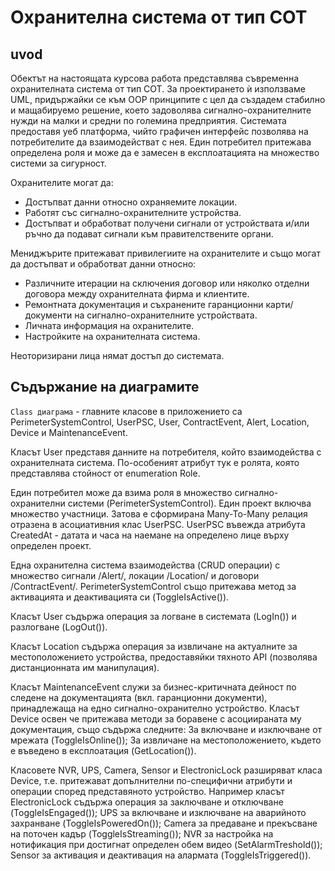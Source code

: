 # Охранителна система от тип СОТ

## uvod

Обектът на настоящата курсова работа представлява съвременна охранителната система от тип СОТ. За проектирането ѝ използваме UML, придържайки се към OOP принципите с цел да създадем стабилно и мащабируемо решение, което задоволява сигнално-охранителните нужди на малки и средни по големина предприятия. Системата предоставя уеб платформа, чийто графичен интерфейс позволява на потребителите да взаимодействат с нея. Един потребител притежава определена роля и може да е замесен в експлоатацията на множество системи за сигурност.

Охранителите могат да:

- Достъпват данни относно охраняемите локации.
- Работят със сигнално-охранителните устройства.
- Достъпват и обработват получени сигнали от устройствата и/или ръчно да подават сигнали към правителствените органи.

Мениджърите притежават привилегиите на охранителите и също могат да достъпват и обработват данни относно:

- Различните итерации на сключения договор или няколко отделни договора между охранителната фирма и клиентите.
- Ремонтната документация и съхранените гаранционни карти/документи на сигнално-охранителните устройствата.
- Личната информация на охранителите.
- Настройките на охранителната система.

Неоторизирани лица нямат достъп до системата.

## Съдържание на диаграмите

`Class диаграма` - главните класове в приложението са PerimeterSystemControl, UserPSC, User, ContractEvent, Alert, Location, Device и MaintenanceEvent.

Класът User представя данните на потребителя, който взаимодейства с охранителната система. По-особеният атрибут тук е ролята, която представлява стойност от enumeration Role.

Един потребител може да взима роля в множество сигнално-охранителни системи (PerimeterSystemControl). Един проект включва множество участници. Затова е сформирана Many-To-Many релация отразена в асоциативния клас UserPSC.
UserPSC въвежда атрибутa CreatedAt - датата и часа на наемане на определено лице върху определен проект.

Една охранителна система взаимодейства (CRUD операции) с множество сигнали /Alert/, локации /Location/ и договори /ContractEvent/. PerimeterSystemControl също притежава метод за активацията и деактивацията си (ToggleIsActive()).

Класът User съдържа операция за логване в системата (LogIn()) и разлогване (LogOut()).

Класът Location съдържа операция за извличане на актуалните за местоположението устройства, предоставяйки тяхното API (позволява дистанционната им манипулация).

Класът MaintenanceEvent служи за бизнес-критичната дейност по следене на документацията (вкл. гаранционни документи), принадлежаща на едно сигнално-охранително устройство.
Класът Device освен че притежава методи за боравене с асоциираната му документация, също съдържа следните: За включване и изключване от мрежата (ToggleIsOnline()); За извличане на местоположението, където е въведено в експлоатация (GetLocation()).

Класовете NVR, UPS, Camera, Sensor и ElectronicLock разширяват класа Device, т.е. притежават допълнителни по-специфични атрибути и операции според представяното устройство. Например класът ElectronicLock съдържа операция за заключване и отключване (ToggleIsEngaged()); UPS за включване и изключване на аварийното захранване (ToggleIsPoweredOn()); Camera за предаване и прекъсване на поточен кадър (ToggleIsStreaming()); NVR за настройка на нотификация при достигнат определен обем видео (SetAlarmTreshold()); Sensor за активация и деактивация на алармата (ToggleIsTriggered()).

